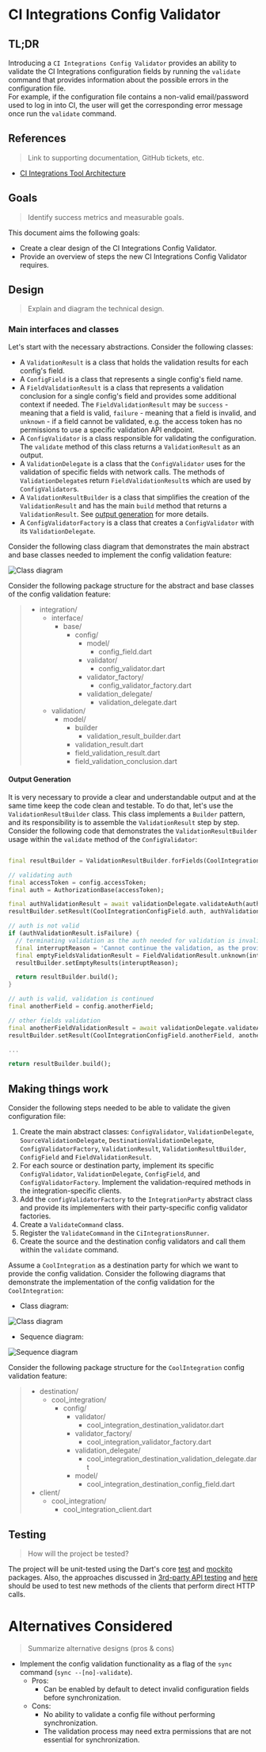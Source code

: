 # CI Integrations Config Validator

## TL;DR

Introducing a `CI Integrations Config Validator` provides an ability to validate the CI Integrations configuration fields by running the `validate` command that provides information about the possible errors in the configuration file.     
For example, if the configuration file contains a non-valid email/password used to log in into CI, the user will get the corresponding error message once run the `validate` command.

## References
> Link to supporting documentation, GitHub tickets, etc.

- [CI Integrations Tool Architecture](https://github.com/Flank/flank-dashboard/blob/master/metrics/ci_integrations/docs/01_ci_integration_module_architecture.md)

## Goals
> Identify success metrics and measurable goals.

This document aims the following goals:
- Create a clear design of the CI Integrations Config Validator.
- Provide an overview of steps the new CI Integrations Config Validator requires.

## Design
> Explain and diagram the technical design.

### Main interfaces and classes

Let's start with the necessary abstractions. Consider the following classes:
- A `ValidationResult` is a class that holds the validation results for each config's field.
- A `ConfigField` is a class that represents a single config's field name.
- A `FieldValidationResult` is a class that represents a validation conclusion for a single config's field and provides some additional context if needed. The `FieldValidationResult` may be `success` - meaning that a field is valid, `failure` - meaning that a field is invalid, and `unknown` - if a field cannot be validated, e.g. the access token has no permissions to use a specific validation API endpoint.
- A `ConfigValidator` is a class responsible for validating the configuration. The `validate` method of this class returns a `ValidationResult` as an output.
- A `ValidationDelegate` is a class that the `ConfigValidator` uses for the validation of specific fields with network calls. The methods of `ValidationDelegate`s return `FieldValidationResult`s which are used by `ConfigValidator`s.
- A `ValidationResultBuilder` is a class that simplifies the creation of the `ValidationResult` and has the main `build` method that returns a `ValidationResult`. See [output generation](#output-generation) for more details.
- A `ConfigValidatorFactory` is a class that creates a `ConfigValidator` with its `ValidationDelegate`.

Consider the following class diagram that demonstrates the main abstract and base classes needed to implement the config validation feature:

![Class diagram](http://www.plantuml.com/plantuml/proxy?cache=no&fmt=svg&src=https://github.com/Flank/flank-dashboard/raw/master/metrics/ci_integrations/docs/diagrams/config_validator_base_class_diagram.puml)

Consider the following package structure for the abstract and base classes of the config validation feature: 

> * integration/
>   * interface/
>     * base/
>       * config/
>         * model/
>           * config_field.dart
>         * validator/
>           * config_validator.dart
>         * validator_factory/
>           * config_validator_factory.dart
>         * validation_delegate/
>           * validation_delegate.dart
>   * validation/
>     * model/
>       * builder
>         * validation_result_builder.dart   
>       * validation_result.dart
>       * field_validation_result.dart
>       * field_validation_conclusion.dart

#### Output Generation

It is very necessary to provide a clear and understandable output and at the same time keep the code clean and testable. To do that, let's use the `ValidationResultBuilder` class. This class implements a `Builder` pattern, and its responsibility is to assemble the `ValidationResult` step by step. Consider the following code that demonstrates the `ValidationResultBuilder` usage within the `validate` method of the `ConfigValidator`:

```dart

final resultBuilder = ValidationResultBuilder.forFields(CoolIntegrationConfigField.values);

// validating auth
final accessToken = config.accessToken;
final auth = AuthorizationBase(accessToken);

final authValidationResult = await validationDelegate.validateAuth(auth);
resultBuilder.setResult(CoolIntegrationConfigField.auth, authValidationResult);

// auth is not valid
if (authValidationResult.isFailure) {
  // terminating validation as the auth needed for validation is invalid
  final interruptReason = 'Cannot continue the validation, as the provided access token is invalid.';
  final emptyFieldsValidationResult = FieldValidationResult.unknown(interruptReason);
  resultBuilder.setEmptyResults(interuptReason);

  return resultBuilder.build();
}

// auth is valid, validation is continued
final anotherField = config.anotherField;

// other fields validation
final anotherFieldValidationResult = await validationDelegate.validateAnotherField(anotherField);
resultBuilder.setResult(CoolIntegrationConfigField.anotherField, anotherFieldValidationResult);

...

return resultBuilder.build();

```

## Making things work

Consider the following steps needed to be able to validate the given configuration file:

1. Create the main abstract classes: `ConfigValidator`, `ValidationDelegate`, `SourceValidationDelegate`, `DestinationValidationDelegate`, `ConfigValidatorFactory`, `ValidationResult`, `ValidationResultBuilder`, `ConfigField` and `FieldValidationResult`.
2. For each source or destination party, implement its specific `ConfigValidator`, `ValidationDelegate`, `ConfigField`, and `ConfigValidatorFactory`. Implement the validation-required methods in the integration-specific clients.
3. Add the `configValidatorFactory` to the `IntegrationParty` abstract class and provide its implementers with their party-specific config validator factories.
4. Create a `ValidateCommand` class.
5. Register the `ValidateCommand` in the `CiIntegrationsRunner`.
6. Create the source and the destination config validators and call them within the `validate` command.

Assume a `CoolIntegration` as a destination party for which we want to provide the config validation. Consider the following diagrams that demonstrate the implementation of the config validation for the `CoolIntegration`:

- Class diagram:

![Class diagram](http://www.plantuml.com/plantuml/proxy?cache=no&fmt=svg&src=https://github.com/Flank/flank-dashboard/raw/master/metrics/ci_integrations/docs/diagrams/config_validator_destination_class_diagram.puml)

- Sequence diagram:

![Sequence diagram](http://www.plantuml.com/plantuml/proxy?cache=no&fmt=svg&src=https://github.com/Flank/flank-dashboard/raw/master/metrics/ci_integrations/docs/diagrams/config_validator_sequence_diagram.puml)

Consider the following package structure for the `CoolIntegration` config validation feature:

> * destination/
>   * cool_integration/
>     * config/
>       * validator/
>         * cool_integration_destination_validator.dart
>       * validator_factory/
>         * cool_integration_validator_factory.dart
>       * validation_delegate/
>         * cool_integration_destination_validation_delegate.dart
>       * model/
>         * cool_integration_destination_config_field.dart
> * client/
>   * cool_integration/
>     * cool_integration_client.dart

## Testing
> How will the project be tested?

The project will be unit-tested using the Dart's core [test](https://pub.dev/packages/test) and [mockito](https://pub.dev/packages/mockito) packages. Also, the approaches discussed in [3rd-party API testing](https://github.com/Flank/flank-dashboard/blob/master/docs/03_third_party_api_testing.md) and [here](https://github.com/Flank/flank-dashboard/blob/master/docs/04_mock_server.md) should be used to test new methods of the clients that perform direct HTTP calls.

# Alternatives Considered
> Summarize alternative designs (pros & cons)

- Implement the config validation functionality as a flag of the `sync` command (`sync --[no]-validate`).
    - Pros:
        - Can be enabled by default to detect invalid configuration fields before synchronization.
    - Cons:
        - No ability to validate a config file without performing synchronization.
        - The validation process may need extra permissions that are not essential for synchronization.
